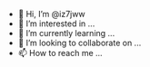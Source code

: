 - 👋 Hi, I’m @iz7jww
- 👀 I’m interested in ...
- 🌱 I’m currently learning ...
- 💞️ I’m looking to collaborate on ...
- 📫 How to reach me ...

<!---
iz7jww/iz7jww is a ✨ special ✨ repository because its `README.md` (this file) appears on your GitHub profile.
You can click the Preview link to take a look at your changes.
--->

